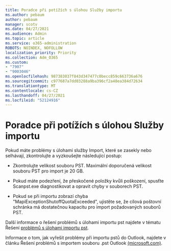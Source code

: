 ```yaml
---
title: Poradce při potížích s úlohou Služby importu
ms.author: pebaum
author: pebaum
manager: scotv
ms.date: 04/27/2021
ms.audience: Admin
ms.topic: article
ms.service: o365-administration
ROBOTS: NOINDEX, NOFOLLOW
localization_priority: Priority
ms.collection: Adm_O365
ms.custom:
- "7907"
- "9003046"
ms.openlocfilehash: 987383037f843d347477c0becc859c663736a676
ms.sourcegitcommit: c977687a7dd03288a9ba396cf2a48ea384d72634
ms.translationtype: MT
ms.contentlocale: cs-CZ
ms.lasthandoff: 04/27/2021
ms.locfileid: "52124916"
---
```

# <a name="troubleshooting-import-service-job-stuck"></a>Poradce při potížích s úlohou Služby importu

Pokud máte problémy s úlohami služby Import, které se zasekly nebo selhávají, zkontrolujte a vyzkoušejte následující postup:

- Zkontrolujte velikost souboru PST. Maximální doporučená velikost souboru PST pro import je 20 GB.

- Pokud máte podezření, že přeskočené položky kvůli poškození, spusťte Scanpst.exe diagnostikovat a opravit chyby v souborech PST.

- Pokud se při importu zobrazí chyba "MapiExceptionShutoffQuotaExceeded", ujistěte se, že cílová poštovní schránka má dostatečnou kapacitu pro import požadovaných souborů PST.

Další informace o řešení problémů s úlohami importu pst najdete v tématu Řešení [problémů s úlohami importu pst](https://docs.microsoft.com/office365/troubleshoot/pst-import-service/issues-with-pst-import-job).

Informace o tom, jak vyřešit problémy při importu pstů do Outlook, najdete v článku Řešení problémů s importem souboru .pst Outlook [(microsoft.com)](https://support.microsoft.com/topic/fix-problems-importing-an-outlook-pst-file-2d2e50dc-5c36-4ab2-ab50-f1be733b3d6e?ui=en-us&rs=en-us&ad=us).